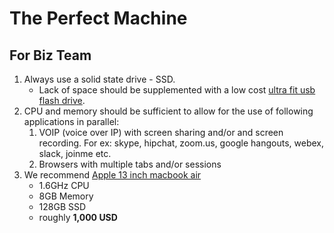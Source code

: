 # The Perfect Machine

## For Biz Team

1. Always use a solid state drive - SSD.
    * Lack of space should be supplemented with a low cost [ultra fit usb flash drive](http://a.co/b827zXr).
2. CPU and memory should be sufficient to allow for the use of following applications in parallel:
    1. VOIP (voice over IP) with screen sharing and/or and screen recording. For ex: skype, hipchat, zoom.us, google hangouts, webex, slack, joinme etc.
    2. Browsers with multiple tabs and/or sessions
4. We recommend [Apple 13 inch macbook air](http://www.apple.com/shop/buy-mac/macbook-air)
    * 1.6GHz CPU
    * 8GB Memory
    * 128GB SSD
    * roughly **1,000 USD**